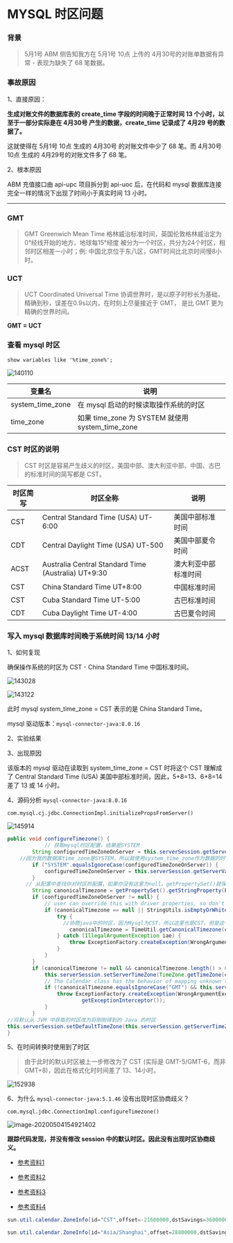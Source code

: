 # MYSQL 时区问题

### 背景
> 5月1号 ABM 侧告知我方在 5月1号 10点 上传的 4月30号的对账单数据有异常 - 表现为缺失了 68 笔数据。
<!-- more -->
###  事故原因

1、直接原因：

**生成对账文件的数据库表的 create_time 字段的时间晚于正常时间 13 个小时，以至于一部分实际是在 4月30号 产生的数据，create_time 记录成了 4月29 号的数据了。**

这就使得在 5月1号 10点 生成的 4月30号 的对账文件中少了 68 笔。而 4月30号 10点 生成的 4月29号的对账文件多了 68 笔。

2、根本原因

ABM 充值接口由 api-upc 项目拆分到 api-uoc 后，在代码和 mysql 数据库连接完全一样的情况下出现了时间小于真实时间 13 小时。

******

### GMT

> GMT  Greenwich Mean Time 格林威治标准时间，英国伦敦格林威治定为0°经线开始的地方，地球每15°经度 被分为一个时区，共分为24个时区，相邻时区相差一小时；例: 中国北京位于东八区，GMT时间比北京时间慢8小时。

### UCT

> UCT  Coordinated Universal  Time  协调世界时，是以原子时秒长为基础，精确到秒，误差在0.9s以内，在时刻上尽量接近于 GMT， 是比 GMT 更为精确的世界时间。

**GMT = UCT**

### 查看 mysql 时区

```shell
show variables like '%time_zone%';
```

![140110](https://image.yuhaowin.com/2020/05/04/140110.jpg)



| 变量名           | 说明                                             |
| ---------------- | ------------------------------------------------ |
| system_time_zone | 在 mysql 启动的时候读取操作系统的时区            |
| time_zone        | 如果 time_zone 为 SYSTEM 就使用 system_time_zone |



### CST 时区的说明

> CST 时区是容易产生歧义的时区，美国中部、澳大利亚中部、中国、古巴的标准时间的简写都是 CST。

| 时区简写 | 时区全称                                            | 说明                 |
| -------- | --------------------------------------------------- | -------------------- |
| CST      | Central Standard Time (USA) UT-6:00                 | 美国中部标准时间     |
| CDT      | Central Daylight Time   (USA) UT-500                | 美国中部夏令时间     |
| ACST     | Australia Central Standard Time (Australia) UT+9:30 | 澳大利亚中部标准时间 |
| CST      | China Standard Time UT+8:00                         | 中国标准时间         |
| CST      | Cuba Standard Time  UT-5:00                         | 古巴标准时间         |
| CDT      | Cuba Daylight  Time  UT-4:00                        | 古巴夏令时间         |



### 写入 mysql 数据库时间晚于系统时间 13/14 小时

1、如何复现

确保操作系统的时区为 CST - China Standard Time 中国标准时间。

![143028](https://image.yuhaowin.com/2020/05/04/143028.jpg)



![143122](https://image.yuhaowin.com/2020/05/04/143122.jpg)

此时 mysql system_time_zone = CST 表示的是 China Standard Time。

mysql 驱动版本：`mysql-connector-java:8.0.16`

2、实验结果





3、出现原因

该版本的 mysql 驱动在读取到 system_time_zone = CST 时将这个 CST 理解成了 Central Standard Time (USA) 美国中部标准时间，因此，5+8=13、6+8=14 差了 13 或 14 小时。



4、源码分析 `mysql-connector-java:8.0.16`

`com.mysql.cj.jdbc.ConnectionImpl.initializePropsFromServer()`

![145914](https://image.yuhaowin.com/2020/05/04/145914.jpg)



```java
public void configureTimezone() {
  			// 获取mysql时区配置，结果是SYSTEM
        String configuredTimeZoneOnServer = this.serverSession.getServerVariable("time_zone");
    //因为我的数据库time_zone是SYSTEM，所以就使用system_time_zone作为数据的时区，如一开始mysql查询结果，时区为CST，既configuredTimeZoneOnServer=CST
        if ("SYSTEM".equalsIgnoreCase(configuredTimeZoneOnServer)) {
            configuredTimeZoneOnServer = this.serverSession.getServerVariable("system_time_zone");
        }
      // 从配置中查找你对时区的配置，如果你没有这里为null。getPropertySet()就保存了你在url链接中设置的属性
        String canonicalTimezone = getPropertySet().getStringProperty(PropertyKey.serverTimezone).getValue();
        if (configuredTimeZoneOnServer != null) {
            // user can override this with driver properties, so don't detect if that's the case
            if (canonicalTimezone == null || StringUtils.isEmptyOrWhitespaceOnly(canonicalTimezone)) {
                try {
                  //协商java中的时区，因为Mysql为CST，所以这里也是CST，但是这个 CST 并不是 GMT+8 而是GMT-5/GMT-6 出现歧义。
                    canonicalTimezone = TimeUtil.getCanonicalTimezone(configuredTimeZoneOnServer, getExceptionInterceptor());
                } catch (IllegalArgumentException iae) {
                    throw ExceptionFactory.createException(WrongArgumentException.class, iae.getMessage(), getExceptionInterceptor());
                }
            }
        }
        if (canonicalTimezone != null && canonicalTimezone.length() > 0) {
            this.serverSession.setServerTimeZone(TimeZone.getTimeZone(canonicalTimezone));
            // The Calendar class has the behavior of mapping unknown timezones to 'GMT' instead of throwing an exception, so we must check for this...
            if (!canonicalTimezone.equalsIgnoreCase("GMT") && this.serverSession.getServerTimeZone().getID().equals("GMT")) {
                throw ExceptionFactory.createException(WrongArgumentException.class, Messages.getString("Connection.9", new Object[] { canonicalTimezone }),
                        getExceptionInterceptor());
            }
        }
//将默认从 JVM 中获取的时区改为将刚刚得到的 Java 的时区
this.serverSession.setDefaultTimeZone(this.serverSession.getServerTimeZone());
}
```



5、在时间转换时使用到了时区

> 由于此时的默认时区被上一步修改为了 CST (实际是 GMT-5/GMT-6，而非GMT+8)，因此在格式化时时间差了 13、14小时。

![152938](https://image.yuhaowin.com/2020/05/04/152938.png)



6、为什么 `mysql-connector-java:5.1.46` 没有出现时区协商歧义？

`com.mysql.jdbc.ConnectionImpl.configureTimezone()`

![image-20200504154921402](https://image.yuhaowin.com/2020/05/04/154923.png)

 

**跟踪代码发现，并没有修改 session 中的默认时区。因此没有出现时区协商歧义。**



+ [参考资料1](https://www.jianshu.com/p/c37b11472151)

+ [参考资料2](https://blog.51cto.com/zpf666/2340863)

+ [参考资料3](https://www.jianshu.com/p/735e8444cdda)

+ [参考资料4](https://www.cnblogs.com/kerrycode/p/4217995.html)


```java
sun.util.calendar.ZoneInfo[id="CST",offset=-21600000,dstSavings=3600000,useDaylight=true,transitions=235,lastRule=java.util.SimpleTimeZone[id=CST,offset=-21600000,dstSavings=3600000,useDaylight=true,startYear=0,startMode=3,startMonth=2,startDay=8,startDayOfWeek=1,startTime=7200000,startTimeMode=0,endMode=3,endMonth=10,endDay=1,endDayOfWeek=1,endTime=7200000,endTimeMode=0]]
```
```java
sun.util.calendar.ZoneInfo[id="Asia/Shanghai",offset=28800000,dstSavings=0,useDaylight=false,transitions=29,lastRule=null]
```



